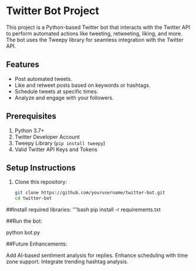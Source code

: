 # Twitter Bot Project

This project is a Python-based Twitter bot that interacts with the Twitter API to perform automated actions like tweeting, retweeting, liking, and more. The bot uses the Tweepy library for seamless integration with the Twitter API.

## Features
- Post automated tweets.
- Like and retweet posts based on keywords or hashtags.
- Schedule tweets at specific times.
- Analyze and engage with your followers.

## Prerequisites
1. Python 3.7+
2. Twitter Developer Account
3. Tweepy Library (`pip install tweepy`)
4. Valid Twitter API Keys and Tokens

## Setup Instructions
1. Clone this repository:
   ```bash
   git clone https://github.com/yourusername/twitter-bot.git
   cd twitter-bot
   
##Install required libraries:
'''bash
      pip install -r requirements.txt

##Run the bot:

python bot.py

##Future Enhancements:

Add AI-based sentiment analysis for replies.
Enhance scheduling with time zone support.
Integrate trending hashtag analysis.
